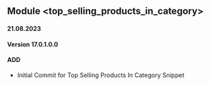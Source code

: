 ## Module <top_selling_products_in_category>

#### 21.08.2023
#### Version 17.0.1.0.0
#### ADD
- Initial Commit for Top Selling Products In Category Snippet
